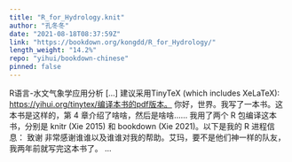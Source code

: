 ```yaml
---
title: "R_for_Hydrology.knit"
author: "孔冬冬"
date: "2021-08-18T08:37:59Z"
link: "https://bookdown.org/kongdd/R_for_Hydrology/"
length_weight: "14.2%"
repo: "yihui/bookdown-chinese"
pinned: false
---
```


R语言-水文气象学应用分析 [...] 建议采用TinyTeX (which includes XeLaTeX): https://yihui.org/tinytex/编译本书的pdf版本。 你好，世界。我写了一本书。这本书是这样的，第 4 章介绍了啥啥，然后是啥啥…… 我用了两个 R 包编译这本书，分别是 knitr (Xie 2015) 和 bookdown (Xie 2021)。以下是我的 R 进程信息： 致谢 非常感谢谁谁以及谁谁对我的帮助。艾玛，要不是他们神一样的队友，我两年前就写完这本书了。 ...
